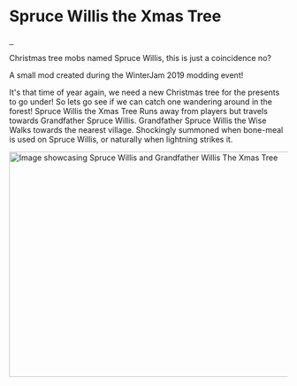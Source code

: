 <h1>Spruce Willis the Xmas Tree</h1>
<a href="https://discord.tophatcat.dev">
    <img src="https://img.shields.io/badge/Discord-CattusMods-brightgreen.svg?style=flat&logo=Discord" alt=""/>
</a>

<a href="https://tophatcat.dev/">
    <img src="https://img.shields.io/badge/Website-tophatcat.dev-brightgreen.svg?style=flat" alt=""/>
</a>

<a href="https://github.com/tophatcats-mods/spruce-willis-the-xmas-tree/commits/dev">
    <img src="https://img.shields.io/github/last-commit/tophatcats-mods/spruce-willis-the-xmas-tree.svg" alt="">
</a>

Christmas tree mobs named Spruce Willis, this is just a coincidence no?

A small mod created during the WinterJam 2019 modding event!

It's that time of year again, we need a new Christmas tree for the presents to go under! So lets go see if we can catch one wandering around in the forest!
Spruce Willis the Xmas Tree
Runs away from players but travels towards Grandfather Spruce Willis.
Grandfather Spruce Willis the Wise
Walks towards the nearest village.
Shockingly summoned when bone-meal is used on Spruce Willis, or naturally when lightning strikes it.

<img src="https://raw.githubusercontent.com/KiriCattus/tophatcat.dev/gh-pages/mods/images/spruce-willis-the-xmas-tree/spruce_willis_1.png" width="761" height="407"  alt="Image showcasing Spruce Willis and Grandfather Willis The Xmas Tree"/>
